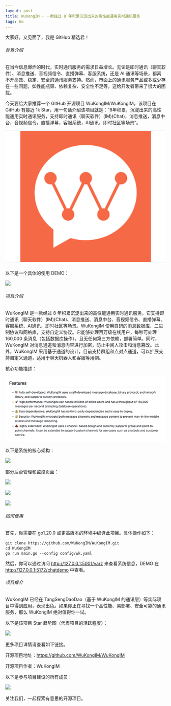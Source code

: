 ```yaml
---
layout: post
title: WuKongIM - 一款经过 8 年积累沉淀出来的高性能通用实时通讯服务
tags: Go
---
```


大家好，又见面了，我是 GitHub 精选君！

###### 背景介绍

在当今信息爆炸的时代，实时通讯服务的需求日益增长。无论是即时通讯（聊天软件）、消息推送、音视频信令、直播弹幕、客服系统，还是 AI 通讯等场景，都离不开高效、稳定、安全的通讯服务支持。然而，市面上的通讯服务产品或多或少存在一些问题，如性能瓶颈、依赖复杂、安全性不足等，这给开发者带来了很大的困扰。

今天要给大家推荐一个 GitHub 开源项目 WuKongIM/WuKongIM，该项目在 GitHub 有接近 1k Star，用一句话介绍该项目就是：“8年积累，沉淀出来的高性能通用实时通讯服务，支持即时通讯（聊天软件）(IM)(Chat)，消息推送，消息中台，音视频信令，直播弹幕，客服系统，AI通讯，即时社区等场景”。

![](https://raw.githubusercontent.com/ZhuPeng/pic/master/images/compress_image-20230906233640109.png)

以下是一个具体的使用 DEMO：

![](https://raw.githubusercontent.com/WuKongIM/WuKongIM/master/./docs/demo.gif)

###### 项目介绍

WuKongIM 是一款经过 8 年积累沉淀出来的高性能通用实时通讯服务，它支持即时通讯（聊天软件）(IM)(Chat)、消息推送、消息中台、音视频信令、直播弹幕、客服系统、AI通讯、即时社区等场景。WuKongIM 使用自研的消息数据库、二进制协议和网络库，支持自定义协议。它能够处理百万级在线用户，每秒可处理 160,000 条消息（包括数据库操作），且无任何第三方依赖，部署简单。同时，WuKongIM 对消息通道和消息内容进行加密，防止中间人攻击和消息篡改。此外，WuKongIM 采用基于通道的设计，目前支持群组和点对点通道，可以扩展支持自定义通道，适用于聊天机器人和客服等用例。

核心功能描述：

![](https://raw.githubusercontent.com/ZhuPeng/pic/master/images/compress_image-20230906233818544.png)

以下是系统的核心架构：

![](https://raw.githubusercontent.com/WuKongIM/WuKongIM/master/./docs/architecture/architecture2.png)

部分后台管理和监控页面：

![](https://raw.githubusercontent.com/WuKongIM/WuKongIM/master/./docs/screen1.png)

![](https://raw.githubusercontent.com/WuKongIM/WuKongIM/master/./docs/screen4.png)

![](https://raw.githubusercontent.com/WuKongIM/WuKongIM/master/./docs/screen5.png)

###### 如何使用

首先，你需要在 go1.20.0 或更高版本的环境中编译此项目。具体操作如下：

```shell
git clone https://github.com/WuKongIM/WuKongIM.git
cd WuKongIM
go run main.go --config config/wk.yaml
```
然后，你可以通过访问 http://127.0.0.1:5001/varz 来查看系统信息，DEMO 在 http://127.0.0.1:5172/chatdemo 中查看。

###### 项目推介

WuKongIM 已经在 TangSengDaoDao（基于 WuKongIM 的通讯层）等实际项目中得到应用，表现出色。如果你正在寻找一个高性能、易部署、安全可靠的通讯服务，那么 WuKongIM 绝对值得你一试。


以下是该项目 Star 趋势图（代表项目的活跃程度）：

![](https://api.star-history.com/svg?repos=WuKongIM/WuKongIM&type=Timeline)

更多项目详情请查看如下链接。

开源项目地址：https://github.com/WuKongIM/WuKongIM 

开源项目作者：WuKongIM

以下是参与项目建设的所有成员：

![](https://contrib.rocks/image?repo=WuKongIM/WuKongIM)

关注我们，一起探索有意思的开源项目。

